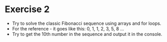 # Exercise 2

* Try to solve the classic Fibonacci sequence using arrays and for loops.
* For the reference - it goes like this: 0, 1, 1, 2, 3, 5, 8 ...
* Try to get the 10th number in the sequence and output it in the console.